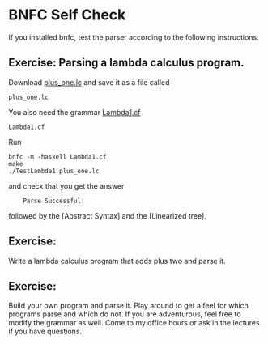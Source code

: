# BNFC Self Check

If you installed bnfc, test the parser according to the following instructions. 

## Exercise: Parsing a lambda calculus program.

Download [plus_one.lc]() and save it as a file called

    plus_one.lc
  
You also need the grammar [Lambda1.cf]() 

    Lambda1.cf

Run

    bnfc -m -haskell Lambda1.cf
    make
    ./TestLambda1 plus_one.lc

and check that you get the answer

        Parse Successful!

followed by the [Abstract Syntax] and the [Linearized tree].


## Exercise:

Write a lambda calculus program that adds plus two and parse it. 

## Exercise:

Build your own program and parse it. Play around to get a feel for which programs parse and which do not. If you are adventurous, feel free to modify the grammar as well. Come to my office hours or ask in the lectures if you have questions.
